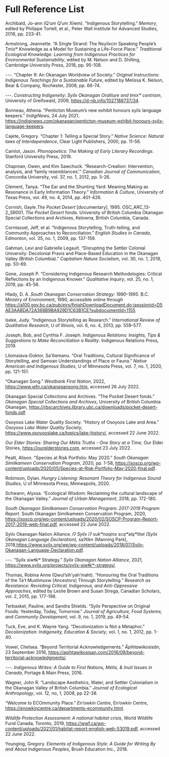 # Full Reference List
Archibald, Jo-ann (Q’um Q’um Xiiem). “Indigenous Storytelling.” _Memory_, edited by Philippe Tortell, et al., Peter Wall Institute for Advanced Studies, 2018, pp. 233-41.

Armstrong, Jeannette. “A Single Strand: The Nsyilxcin Speaking People’s Tmixʷ Knowledge as a Model for Sustaining a Life-Force Place.” _Traditional Ecological Knowledge: Learning from Indigenous Practices for Environmental Sustainability_, edited by M. Nelson and D. Shilling, Cambridge University Press, 2018, pp. 95-108.

---. “Chapter 9: An Okanagan Worldview of Society.” _Original Instructions: Indigenous Teachings for a Sustainable Future_, edited by Melissa K. Nelson, Bear & Company, Rochester, 2008, pp. 66-74.

---. _Constructing Indigeneity: Syilx Okanagan Oraliture and tmixʷ centrism_, University of Greifswald, 2009, https://d-nb.info/1027188737/34. 

Bonneau, Athena. “Penticton Museum’s new exhibit honours syilx language keepers.” _IndigiNews_, 24 July 2021, https://indiginews.com/okanagan/penticton-museum-exhibit-honours-syilx-language-keepers. 

Cajete, Gregory. “Chapter 1: Telling a Special Story.” _Native Science: Natural laws of Interdependence_, Clear Light Publishers, 2000, pp. 11-56.

Camlot, Jason. _Phonopoetics: The Making of Early Literary Recordings_. Stanford 
University Press, 2019.

Chapman, Owen, and Kim Sawchuck. “Research-Creation: Intervention, analysis, and ‘family resemblances’.” _Canadian Journal of Communication_, Concordia University, vol. 37, no. 1, 2012, pp. 5-26.

Clement, Tanya. “The Ear and the Shunting Yard: Meaning Making as Resonance in Early Information Theory.” _Information & Culture_, University of Texas Press, vol. 49, no. 4, 2014, pp. 401-426.

Cornish, Gayle._The Pocket Desert_ [documentary]. 1995. OSC_ARC_13-2_SR001. _The Pocket Desert_ fonds. University of British Columbia Okanagan Special Collections and Archives, Kelowna, British Columbia, Canada.

Corntassel, Jeff, et al. “Indigenous Storytelling, Truth-telling, and Community Approaches to Reconciliation.” _English Studies in Canada_, Edmonton, vol. 35, no. 1, 2009, pp. 137-159.

Gahman, Levi and Gabrielle Legault. “Disrupting the Settler Colonial University: Decolonial Praxis and Place-Based Education in the Okanagan Valley (British Columbia).” _Capitalism Nature Socialism_, vol. 30, no. 1, 2019, pp. 50-69.

Gone, Joseph P. “Considering Indigenous Research Methodologies: Critical Reflections by an Indigenous Knower.” _Qualitative Inquiry_, vol. 25, no. 1, 2019, pp. 45-56.

Hlady, D. A. _South Okanagan Conservation Strategy: 1990-1995_. B.C. Ministry of Environment, 1990, accessible online through https://a100.gov.bc.ca/pub/eirs/finishDownloadDocument.do;jsessionid=D5AE3AABDA72A368B9BA929D1C63B1CE?subdocumentId=1155 

Iseke, Judy. "Indigenous Storytelling as Research." _International Review of Qualitative Research_, U of Illinois, vol. 6, no. 4, 2013, pp. 559-577.

Joseph, Bob, and Cynthia F. Joseph. _Indigenous Relations: Insights, Tips & Suggestions to Make Reconciliation a Reality_. Indigenous Relations Press, 2019.

Lilomaiava-Doktor, Sa’iliemanu. “Oral Traditions, Cultural Significance of Storytelling, and Samoan Understandings of Place or Fauna.” _Native American and Indigenous Studies_, U of Minnesota Press, vol. 7, no. 1, 2020, pp. 121-151.

“Okanagan Song.” _Westbank First Nation_, 2022, https://www.wfn.ca/okanagansong.htm, accessed 26 July 2022.

Okanagan Special Collections and Archives. “The Pocket Desert fonds.” _Okanagan Special Collections and Archives_, University of British Columbia Okanagan, https://rbscarchives.library.ubc.ca/downloads/pocket-desert-fonds.pdf.

Osoyoos Lake Water Quality Society. “History of Osoyoos Lake and Area.” _Osoyoos Lake Water Quality Society_, https://www.osoyooslake.ca/topics/lake-history/, accessed 22 June 2022.

_Our Elder Stories: Sharing Our Métis Truths - One Story at a Time_, Our Elder Stories, https://ourelderstories.com, accessed 23 July 2022.

Peatt, Alison. “Species at Risk Portfolio: May 2020.” _South Okanagan Similkameen Conservation Program_, 2020, pp. 1-58, https://soscp.org/wp-content/uploads/2020/05/Species-at-Risk-Portfolio-May-2020-final.pdf. 

Robinson, Dylan. _Hungry Listening: Resonant Theory for Indigenous Sound Studies_, U of Minnesota Press, Minneapolis, 2020.

Schwann, Alyssa. “Ecological Wisdom: Reclaiming the cultural landscape of the Okanagan Valley.” _Journal of Urban Management_, 2018, pp. 172-180.

_South Okanagan Similkameen Conservation Program: 2017-2019 Program Report_. South Okanagan Similkameen Conservation Program, 2020, https://soscp.org/wp-content/uploads/2020/02/SOSCP-Program-Report-2017-2019-web-final.pdf, accessed 22 June 2022.

Syilx Okanagan Nation Alliance. _Iʔ Syilx iʔ sukʷnaqinx scqʷəlqʷiltət (Syilx Okanagan Language Declaration)_, saʔtikn (Manning Park), 2018,https://www.syilx.org/wp/wp-content/uploads/2018/07/Syilx-Okanagan-Language-Declaration.pdf. 

---. “Syilx siwɬkʷ Strategy.” _Syilx Okanagan Nation Alliance_, 2021, https://www.syilx.org/projects/syilx-siwɬkʷ-strategy/.

Thomas, Robina Anne (Qwul’sih’yah’maht). “Honouring the Oral Traditions of the Ta’t Mustimuxw (Ancestors) Through Storytelling.” _Research as Resistance: Revisiting Critical, Indigenous, and Anti-Oppressive Approaches_, edited by Leslie Brown and Susan Strega, Canadian Scholars, vol. 2, 2015, pp. 177-198.

Terbasket, Pauline, and Sandra Shields. “Syilx Perspective on Original Foods: Yesterday, Today, Tomorrow.” _Journal of Agriculture, Food Systems, and Community Development_, vol. 9, no. 1, 2019, pp. 49-54.

Tuck, Eve, and K. Wayne Yang. “Decolonization is Not a Metaphor.” _Decolonization: Indigeneity, Education & Society_, vol. 1, no. 1, 2012, pp. 1-40.

Vowel, Chelsea. “Beyond Territorial Acknowledgements.”  _Âpihtawikosisân_, 23 September 2016, https://apihtawikosisan.com/2016/09/beyond-territorial-acknowledgments/. 

---. _Indigenous Writes: A Guide to First Nations, Métis, & Inuit Issues in Canada_, Portage & Main Press, 2016.

Wagner, John R. “Landscape Aesthetics, Water, and Settler Colonialism in the Okanagan Valley of British Columbia.” _Journal of Ecological Anthropology_, vol. 12, no, 1, 2008, pp 22-38. 

“Welcome to ECOmmunity Place.” _En’owkin Centre_, En’owkin Centre, https://enowkincentre.ca/departments-ecommunity.html. 

_Wildlife Protection Assessment: A national habitat crisis_, World Wildlife Fund Canada, Toronto, 2019, https://wwf.ca/wp-content/uploads/2021/01/habitat-report-english-web-53019.pdf, accessed 22 June 2022. 

Younging, Gregory. _Elements of Indigenous Style: A Guide for Writing By and About Indigenous Peoples_, Brush Education Inc., 2018.
